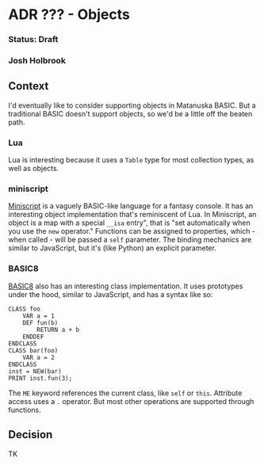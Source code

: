 # ADR ??? - Objects

### Status: Draft

### Josh Holbrook

## Context

I'd eventually like to consider supporting objects in Matanuska BASIC. But a traditional BASIC doesn't support objects, so we'd be a little off the beaten path.

### Lua

Lua is interesting because it uses a `Table` type for most collection types, as well as objects.

### miniscript

[Miniscript](https://miniscript.org/) is a vaguely BASIC-like language for a fantasy console. It has an interesting object implementation that's reminiscent of Lua. In Miniscript, an object is a map with a special `__isa` entry", that is "set automatically when you use the `new` operator." Functions can be assigned to properties, which - when called - will be passed a `self` parameter. The binding mechanics are similar to JavaScript, but it's (like Python) an explicit parameter.

### BASIC8

[BASIC8](https://paladin-t.github.io/b8/docs/manual) also has an interesting class implementation. It uses prototypes under the hood, similar to JavaScript, and has a syntax like so:

```bas
CLASS foo
	VAR a = 1
	DEF fun(b)
		RETURN a + b
	ENDDEF
ENDCLASS
CLASS bar(foo)
	VAR a = 2
ENDCLASS
inst = NEW(bar)
PRINT inst.fun(3);
```

The `ME` keyword references the current class, like `self` or `this`. Attribute access uses a `.` operator. But most other operations are supported through functions.

## Decision

TK



